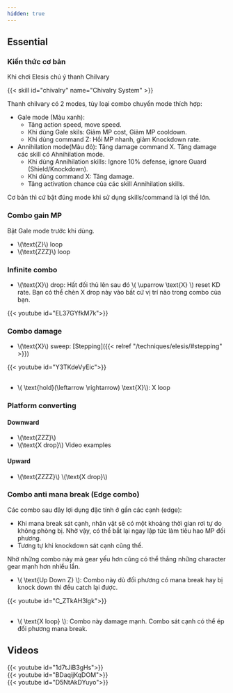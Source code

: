 ```yaml
---
hidden: true
---
```

## Essential
### Kiến thức cơ bản
Khi chơi Elesis chú ý thanh Chilvary

{{< skill id="chivalry" name="Chivalry System" >}}

Thanh chilvary có 2 modes, tùy loại combo chuyển mode thích hợp:
- Gale mode (Màu xanh): 
  - Tăng action speed, move speed. 
  - Khi dùng Gale skils: Giảm MP cost, Giảm MP cooldown.
  - Khi dùng command Z: Hồi MP nhanh, giảm Knockdown rate.
- Annihilation mode(Màu đỏ): Tăng damage command X. Tăng damage các skill có Ahnihilation mode.
  - Khi dùng Annihilation skills: Ignore 10% defense, ignore Guard (Shield/Knockdown).
  - Khi dùng command X: Tăng damage.
  - Tăng activation chance của các skill Annihilation skills.

Cơ bản thì cứ bật đúng mode khi sử dụng skills/command là lợi thế lớn.

### Combo gain MP
Bật Gale mode trước khi dùng.
- \\(\text{Z}\\) loop
- \\(\text{ZZZ}\\) loop

### Infinite combo

- \\(\text{X}\\) drop: Hất đối thủ lên sau đó \\( \uparrow \text{X} \\) reset KD rate. Bạn có thể chèn X drop này vào bất cứ vị trí nào trong combo của bạn. 
<div style="max-width: 600px">{{< youtube id="EL37GYfkM7k">}}</div>

### Combo damage

- \\(\text{X}\\) sweep: [Stepping]({{< relref "/techniques/elesis/#stepping" >}})
<div style="max-width: 600px; margin-bottom: 30px">{{< youtube id="Y3TKdeVyEic">}}</div>

- \\( \text{hold}(\leftarrow \rightarrow) \text{X}\\): X loop

### Platform converting

#### Downward
- \\(\text{ZZZ}\\)
- \\(\text{X drop}\\) Video examples

#### Upward
- \\(\text{ZZZZ}\\) \\(\text{X drop}\\)

### Combo anti mana break (Edge combo)
Các combo sau đây lợi dụng đặc tính ở gần các cạnh (edge):
- Khi mana break sát cạnh, nhân vật sẽ có một khoảng thời gian rơi tự do không phòng bị. Nhờ vậy, có thể bắt lại ngay lập tức làm tiêu hao MP đối phương.
- Tương tự khi knockdown sát cạnh cũng thế. 

Nhờ những combo này mà gear yếu hơn cũng có thể thắng những character gear mạnh hơn nhiều lần.

- \\( \text{Up Down Z} \\): Combo này dù đối phương có mana break hay bị knock down thì đều catch lại được.
<div style="max-width: 600px; margin-bottom: 30px">{{< youtube id="C_ZTkAH3lgk">}}</div>

- \\( \text{X loop} \\): Combo này damage mạnh. Combo sát cạnh có thể ép đối phương mana break.

## Videos
<div class="row">
  <div class="col-sm mb-3 mr-1 mt-1">{{< youtube id="1d7tJiB3gHs">}}</div>
  <div class="col-sm mb-3 mr-1 mt-1">{{< youtube id="BDaqijKqDOM">}}</div>
  <div class="col-sm mb-3 mr-1 mt-1">{{< youtube id="D5NtAkDYuyo">}}</div>
</div>